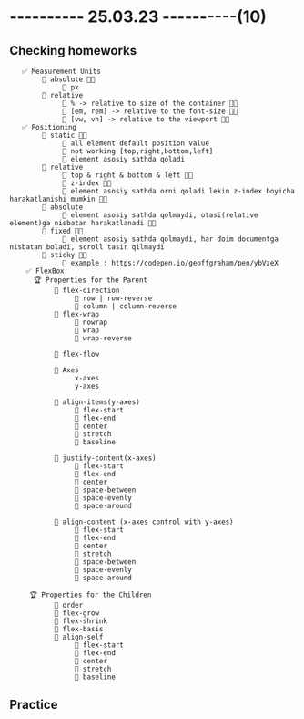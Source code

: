 # ---------- 25.03.23 ----------(10)

## Checking homeworks

       ✅ Measurement Units
            🔷 absolute 👍🏻
                 🎁 px
            🔷 relative
                 🎁 % -> relative to size of the container 👍🏻
                 🎁 [em, rem] -> relative to the font-size 👍🏻
                 🎁 [vw, vh] -> relative to the viewport 👍🏻
       ✅ Positioning
            🔷 static 👍🏻
                 🎁 all element default position value
                 🎁 not working [top,right,bottom,left]
                 🎁 element asosiy sathda qoladi
            🔷 relative
                 🎁 top & right & bottom & left 👍🏻
                 🎁 z-index 👍🏻
                 🎁 element asosiy sathda orni qoladi lekin z-index boyicha harakatlanishi mumkin 👍🏻
            🔷 absolute
                 🎁 element asosiy sathda qolmaydi, otasi(relative element)ga nisbatan harakatlanadi 👍🏻
            🔷 fixed 👍🏻
                 🎁 element asosiy sathda qolmaydi, har doim documentga nisbatan boladi, scroll tasir qilmaydi
            🔷 sticky 👍🏻
                 🎁 example : https://codepen.io/geoffgraham/pen/ybVzeX
        ✅ FlexBox
          🏆 Properties for the Parent
               🔷 flex-direction
                    🎁 row | row-reverse
                    🎁 column | column-reverse
               🔷 flex-wrap
                    🎁 nowrap
                    🎁 wrap
                    🎁 wrap-reverse

               🔷 flex-flow

               🔷 Axes
                    x-axes
                    y-axes

               🔷 align-items(y-axes)
                    🎁 flex-start
                    🎁 flex-end
                    🎁 center
                    🎁 stretch
                    🎁 baseline

               🔷 justify-content(x-axes)
                    🎁 flex-start
                    🎁 flex-end
                    🎁 center
                    🎁 space-between
                    🎁 space-evenly
                    🎁 space-around

               🔷 align-content (x-axes control with y-axes)
                    🎁 flex-start
                    🎁 flex-end
                    🎁 center
                    🎁 stretch
                    🎁 space-between
                    🎁 space-evenly
                    🎁 space-around

         🏆 Properties for the Children
               🔷 order
               🔷 flex-grow
               🔷 flex-shrink
               🔷 flex-basis
               🔷 align-self
                    🎁 flex-start
                    🎁 flex-end
                    🎁 center
                    🎁 stretch
                    🎁 baseline

## Practice
